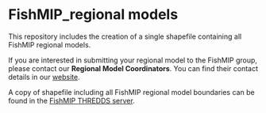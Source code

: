 # FishMIP_regional models
This repository includes the creation of a single shapefile containing all FishMIP regional models.

If you are interested in submitting your regional model to the FishMIP group, please contact our **Regional Model Coordinators**. You can find their contact details in our [website](https://fish-mip.github.io/).  
  
A copy of shapefile including all FishMIP regional model boundaries can be found in the [FishMIP THREDDS server](http://portal.sf.utas.edu.au/thredds/catalog/gem/fishmip/FishMIP_regions/catalog.html).  
  